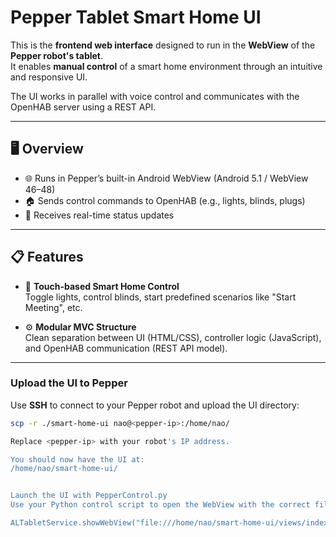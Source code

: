 # Pepper Tablet Smart Home UI

This is the **frontend web interface** designed to run in the **WebView** of the **Pepper robot's tablet**.  
It enables **manual control** of a smart home environment through an intuitive and responsive UI.

The UI works in parallel with voice control and communicates with the OpenHAB server using a REST API.

---

## 🖥️ Overview

- 🌐 Runs in Pepper’s built-in Android WebView (Android 5.1 / WebView 46–48)
- 🏠 Sends control commands to OpenHAB (e.g., lights, blinds, plugs)
- 🔄 Receives real-time status updates

---

## 📋 Features

- 📱 **Touch-based Smart Home Control**  
  Toggle lights, control blinds, start predefined scenarios like "Start Meeting", etc.


- ⚙️ **Modular MVC Structure**  
  Clean separation between UI (HTML/CSS), controller logic (JavaScript), and OpenHAB communication (REST API model).

---

### Upload the UI to Pepper

Use **SSH** to connect to your Pepper robot and upload the UI directory:

```bash
scp -r ./smart-home-ui nao@<pepper-ip>:/home/nao/

Replace <pepper-ip> with your robot's IP address.

You should now have the UI at:
/home/nao/smart-home-ui/


Launch the UI with PepperControl.py
Use your Python control script to open the WebView with the correct file path:

ALTabletService.showWebView("file:///home/nao/smart-home-ui/views/index.html")
